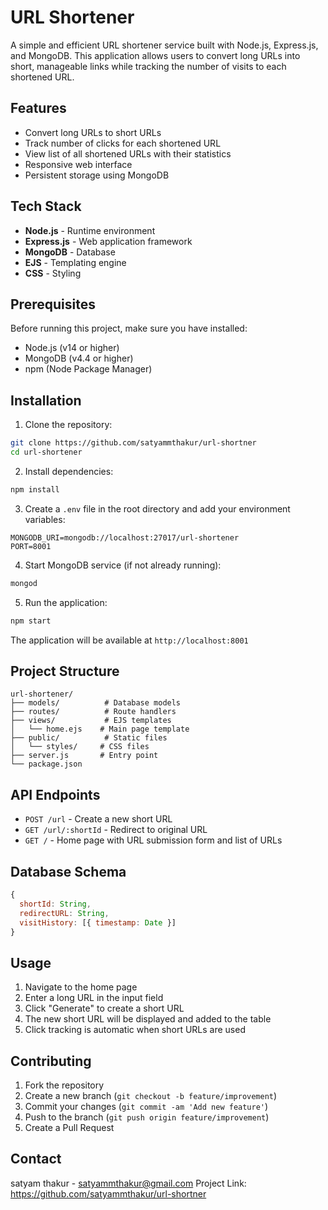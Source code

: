 # URL Shortener

A simple and efficient URL shortener service built with Node.js, Express.js, and MongoDB. This application allows users to convert long URLs into short, manageable links while tracking the number of visits to each shortened URL.

## Features

- Convert long URLs to short URLs
- Track number of clicks for each shortened URL
- View list of all shortened URLs with their statistics
- Responsive web interface
- Persistent storage using MongoDB

## Tech Stack

- **Node.js** - Runtime environment
- **Express.js** - Web application framework
- **MongoDB** - Database
- **EJS** - Templating engine
- **CSS** - Styling

## Prerequisites

Before running this project, make sure you have installed:

- Node.js (v14 or higher)
- MongoDB (v4.4 or higher)
- npm (Node Package Manager)

## Installation

1. Clone the repository:
```bash
git clone https://github.com/satyammthakur/url-shortner
cd url-shortener
```

2. Install dependencies:
```bash
npm install
```

3. Create a `.env` file in the root directory and add your environment variables:
```env
MONGODB_URI=mongodb://localhost:27017/url-shortener
PORT=8001
```

4. Start MongoDB service (if not already running):
```bash
mongod
```

5. Run the application:
```bash
npm start
```

The application will be available at `http://localhost:8001`

## Project Structure

```
url-shortener/
├── models/          # Database models
├── routes/          # Route handlers
├── views/           # EJS templates
│   └── home.ejs    # Main page template
├── public/          # Static files
│   └── styles/     # CSS files
├── server.js       # Entry point
└── package.json
```

## API Endpoints

- `POST /url` - Create a new short URL
- `GET /url/:shortId` - Redirect to original URL
- `GET /` - Home page with URL submission form and list of URLs

## Database Schema

```javascript
{
  shortId: String,
  redirectURL: String,
  visitHistory: [{ timestamp: Date }]
}
```

## Usage

1. Navigate to the home page
2. Enter a long URL in the input field
3. Click "Generate" to create a short URL
4. The new short URL will be displayed and added to the table
5. Click tracking is automatic when short URLs are used

## Contributing

1. Fork the repository
2. Create a new branch (`git checkout -b feature/improvement`)
3. Commit your changes (`git commit -am 'Add new feature'`)
4. Push to the branch (`git push origin feature/improvement`)
5. Create a Pull Request

<!-- ## License

[MIT](https://choosealicense.com/licenses/mit/) -->

## Contact

satyam thakur - satyammthakur@gmail.com
Project Link: https://github.com/satyammthakur/url-shortner